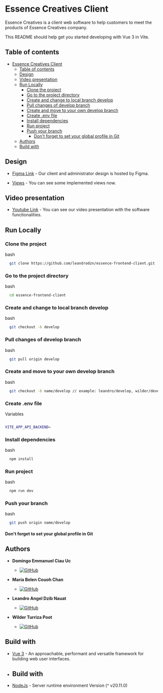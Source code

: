 # Essence Creatives Client

Essence Creatives is a client web software to help customers to meet the products of Essence Creatives company.

This README should help get you started developing with Vue 3 in Vite.

## Table of contents

- [Essence Creatives Client](#essence-creatives-client)
  - [Table of contents](#table-of-contents)
  - [Design](#design)
  - [Video presentation](#video-presentation)
  - [Run Locally](#run-locally)
    - [Clone the project](#clone-the-project)
    - [Go to the project directory](#go-to-the-project-directory)
    - [Create and change to local branch develop](#create-and-change-to-local-branch-develop)
    - [Pull changes of develop branch](#pull-changes-of-develop-branch)
    - [Create and move to your own develop branch](#create-and-move-to-your-own-develop-branch)
    - [Create .env file](#create-env-file)
    - [Install dependencies](#install-dependencies)
    - [Run project](#run-project)
    - [Push your branch](#push-your-branch)
      - [Don't forget to set your global profile in Git](#dont-forget-to-set-your-global-profile-in-git)
  - [Authors](#authors)
  - [Build with](#build-with)

## Design

- [Figma Link](https://www.figma.com/design/E0inMPFDdEI434mRk4zFts/BeluEssence-Creatives?node-id=0%3A1&t=4rxSgdFjdew2kWqq-1) - Our client and administrator design is hosted by Figma.

- [Views](/public/views) - You can see some implemented views now.

## Video presentation

- [Youtube Link](https://youtu.be/izGfHxs2PgQ) - You can see our video presentation with the software functionalities.

## Run Locally

### Clone the project

bash

```sh
  git clone https://github.com/leandrodzn/essence-frontend-client.git
```

### Go to the project directory

bash

```sh
  cd essence-frontend-client
```

### Create and change to local branch develop

bash

```sh
  git checkout -b develop
```

### Pull changes of develop branch

bash

```sh
  git pull origin develop
```

### Create and move to your own develop branch

bash

```sh
  git checkout -b name/develop // example: leandro/develop, wilder/develop
```

### Create .env file

Variables

```bash

VITE_APP_API_BACKEND=

```

### Install dependencies

bash

```sh
  npm install
```

### Run project

bash

```sh
  npm run dev
```

### Push your branch

bash

```sh
  git push origin name/develop
```

#### Don't forget to set your global profile in Git

## Authors

- **Domingo Emmanuel Ciau Uc**

  - [![GitHub](https://img.shields.io/badge/GitHub-EmanuelCiau-red?style=flat&logo=github)](https://github.com/EmanuelCiau)

- **María Belen Couoh Chan**

  - [![GitHub](https://img.shields.io/badge/GitHub-Belen2708-pink?style=flat&logo=github)](https://github.com/Belen2708)

- **Leandro Angel Dzib Nauat**

  - [![GitHub](https://img.shields.io/badge/GitHub-leandrodzn-green?style=flat&logo=github)](https://github.com/leandrodzn)

- **Wilder Turriza Poot**

  - [![GitHub](https://img.shields.io/badge/GitHub-WilderTurriza-blue?style=flat&logo=github)](https://github.com/WilderTurriza)

## Build with

- [Vue 3](https://vuejs.org/) - An approachable, performant and versatile framework for building web user interfaces.
- ## Build with
- [NodeJs](https://nodejs.org/es) - Server runtime environment Version (^ v20.11.0)
